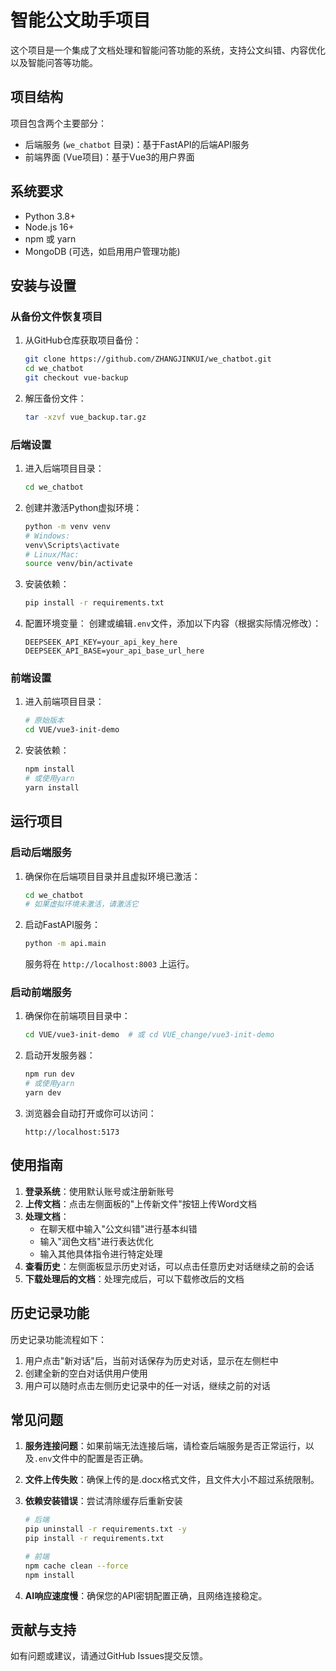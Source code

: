 # 智能公文助手项目

这个项目是一个集成了文档处理和智能问答功能的系统，支持公文纠错、内容优化以及智能问答等功能。

## 项目结构

项目包含两个主要部分：
- 后端服务 (`we_chatbot` 目录)：基于FastAPI的后端API服务
- 前端界面 (Vue项目)：基于Vue3的用户界面

## 系统要求

- Python 3.8+
- Node.js 16+
- npm 或 yarn
- MongoDB (可选，如启用用户管理功能)

## 安装与设置

### 从备份文件恢复项目

1. 从GitHub仓库获取项目备份：
   ```bash
   git clone https://github.com/ZHANGJINKUI/we_chatbot.git
   cd we_chatbot
   git checkout vue-backup
   ```

2. 解压备份文件：
   ```bash
   tar -xzvf vue_backup.tar.gz
   ```

### 后端设置

1. 进入后端项目目录：
   ```bash
   cd we_chatbot
   ```

2. 创建并激活Python虚拟环境：
   ```bash
   python -m venv venv
   # Windows:
   venv\Scripts\activate
   # Linux/Mac:
   source venv/bin/activate
   ```

3. 安装依赖：
   ```bash
   pip install -r requirements.txt
   ```

4. 配置环境变量：
   创建或编辑`.env`文件，添加以下内容（根据实际情况修改）：
   ```
   DEEPSEEK_API_KEY=your_api_key_here
   DEEPSEEK_API_BASE=your_api_base_url_here
   ```

### 前端设置

1. 进入前端项目目录：
   ```bash
   # 原始版本
   cd VUE/vue3-init-demo
   ```

2. 安装依赖：
   ```bash
   npm install
   # 或使用yarn
   yarn install
   ```

## 运行项目

### 启动后端服务

1. 确保你在后端项目目录并且虚拟环境已激活：
   ```bash
   cd we_chatbot
   # 如果虚拟环境未激活，请激活它
   ```

2. 启动FastAPI服务：
   ```bash
   python -m api.main
   ```
   服务将在 `http://localhost:8003` 上运行。

### 启动前端服务

1. 确保你在前端项目目录中：
   ```bash
   cd VUE/vue3-init-demo  # 或 cd VUE_change/vue3-init-demo
   ```

2. 启动开发服务器：
   ```bash
   npm run dev
   # 或使用yarn
   yarn dev
   ```
   
3. 浏览器会自动打开或你可以访问：
   ```
   http://localhost:5173
   ```

## 使用指南

1. **登录系统**：使用默认账号或注册新账号
2. **上传文档**：点击左侧面板的"上传新文件"按钮上传Word文档
3. **处理文档**：
   - 在聊天框中输入"公文纠错"进行基本纠错
   - 输入"润色文档"进行表达优化
   - 输入其他具体指令进行特定处理
4. **查看历史**：左侧面板显示历史对话，可以点击任意历史对话继续之前的会话
5. **下载处理后的文档**：处理完成后，可以下载修改后的文档

## 历史记录功能

历史记录功能流程如下：
1. 用户点击"新对话"后，当前对话保存为历史对话，显示在左侧栏中
2. 创建全新的空白对话供用户使用
3. 用户可以随时点击左侧历史记录中的任一对话，继续之前的对话

## 常见问题

1. **服务连接问题**：如果前端无法连接后端，请检查后端服务是否正常运行，以及`.env`文件中的配置是否正确。

2. **文件上传失败**：确保上传的是.docx格式文件，且文件大小不超过系统限制。

3. **依赖安装错误**：尝试清除缓存后重新安装
   ```bash
   # 后端
   pip uninstall -r requirements.txt -y
   pip install -r requirements.txt
   
   # 前端
   npm cache clean --force
   npm install
   ```

4. **AI响应速度慢**：确保您的API密钥配置正确，且网络连接稳定。

## 贡献与支持

如有问题或建议，请通过GitHub Issues提交反馈。 
